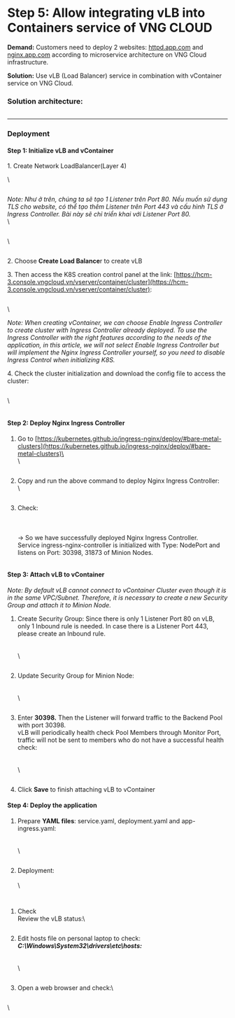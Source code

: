 # Step 5: Allow integrating vLB into Containers service of VNG CLOUD

**Demand:**   Customers need to deploy 2 websites: [httpd.app.com](http://httpd.app.com/) and [nginx.app.com](http://nginx.app.com/) according to microservice architecture on VNG Cloud infrastructure.

**Solution:**   Use vLB (Load Balancer) service in combination with vContainer service on VNG Cloud.

### **Solution architecture:** <a href="#step5-allowintegratingvlbintocontainersserviceofvngcloud-solutionarchitecture" id="step5-allowintegratingvlbintocontainersserviceofvngcloud-solutionarchitecture"></a>

<figure><img src="https://docs.vngcloud.vn/download/attachments/59802513/image2023-5-8_9-39-1.png?version=1&#x26;modificationDate=1684995505000&#x26;api=v2" alt=""><figcaption></figcaption></figure>

***

### **Deployment** <a href="#step5-allowintegratingvlbintocontainersserviceofvngcloud-deployment" id="step5-allowintegratingvlbintocontainersserviceofvngcloud-deployment"></a>

#### **Step 1: Initialize vLB and vContainer** <a href="#step5-allowintegratingvlbintocontainersserviceofvngcloud-step1-initializevlbandvcontainer" id="step5-allowintegratingvlbintocontainersserviceofvngcloud-step1-initializevlbandvcontainer"></a>

1\. Create Network LoadBalancer(Layer 4)

\


<figure><img src="https://docs.vngcloud.vn/download/attachments/59802513/image2023-6-2_13-17-14.png?version=1&#x26;modificationDate=1685693599000&#x26;api=v2" alt=""><figcaption></figcaption></figure>

_Note: Như ở trên, chúng ta sẽ tạo 1 Listener trên Port 80. Nếu muốn sử dụng TLS cho website, có thể tạo thêm Listener trên Port 443 và cấu hình TLS ở Ingress Controller. Bài này sẽ chỉ triển khai với Listener Port 80._\
\


<figure><img src="https://docs.vngcloud.vn/download/attachments/59802513/image2023-6-2_13-19-49.png?version=1&#x26;modificationDate=1685693600000&#x26;api=v2" alt=""><figcaption></figcaption></figure>

\


<figure><img src="https://docs.vngcloud.vn/download/attachments/59802513/image2023-6-2_13-21-20.png?version=1&#x26;modificationDate=1685693600000&#x26;api=v2" alt=""><figcaption></figcaption></figure>

2\. Choose **Create Load Balance**r to create vLB

3\. Then access the K8S creation control panel at the link:  [https://hcm-3.console.vngcloud.vn/vserver/container/cluster](https://hcm-3.console.vngcloud.vn/vserver/container/cluster):

<figure><img src="https://docs.vngcloud.vn/download/attachments/59802513/image2023-6-6_16-13-49.png?version=1&#x26;modificationDate=1686042830000&#x26;api=v2" alt=""><figcaption></figcaption></figure>

\


_Note: When creating vContainer, we can choose Enable Ingress Controller to create cluster with Ingress Controller already deployed. To use the Ingress Controller with the right features according to the needs of the application, in this article, we will not select Enable Ingress Controller but will implement the Nginx Ingress Controller yourself, so you need to disable Ingress Control when initializing K8S._

4\. Check the cluster initialization and download the config file to access the cluster:

<figure><img src="https://docs.vngcloud.vn/download/attachments/59802513/image2023-6-6_16-15-37.png?version=1&#x26;modificationDate=1686042939000&#x26;api=v2" alt=""><figcaption></figcaption></figure>

\


<figure><img src="https://docs.vngcloud.vn/download/attachments/59802513/image2023-6-2_13-55-56.png?version=1&#x26;modificationDate=1685693600000&#x26;api=v2" alt=""><figcaption></figcaption></figure>

#### Step 2: Deploy Nginx Ingress Controller <a href="#step5-allowintegratingvlbintocontainersserviceofvngcloud-step2-deploynginxingresscontroller" id="step5-allowintegratingvlbintocontainersserviceofvngcloud-step2-deploynginxingresscontroller"></a>

1.  Go to [https://kubernetes.github.io/ingress-nginx/deploy/#bare-metal-clusters](https://kubernetes.github.io/ingress-nginx/deploy/#bare-metal-clusters)\
    \
    \


    <figure><img src="https://docs.vngcloud.vn/download/attachments/59802513/image2023-6-6_11-29-54.png?version=1&#x26;modificationDate=1686041063000&#x26;api=v2" alt=""><figcaption></figcaption></figure>
2.  Copy and run the above command to deploy Nginx Ingress Controller:\
    \


    <figure><img src="https://docs.vngcloud.vn/download/attachments/59802513/image2023-6-2_14-2-27.png?version=1&#x26;modificationDate=1685693601000&#x26;api=v2" alt=""><figcaption></figcaption></figure>
3.  Check:\
    \
    \
    \
    → So we have successfully deployed Nginx Ingress Controller.\
    Service ingress-nginx-controller is initialized with Type: NodePort and listens on Port: 30398, 31873 of Minion Nodes.

    <figure><img src="https://docs.vngcloud.vn/download/attachments/59802513/image2023-6-2_14-3-26.png?version=1&#x26;modificationDate=1685693601000&#x26;api=v2" alt=""><figcaption></figcaption></figure>

#### Step 3: Attach vLB to vContainer <a href="#step5-allowintegratingvlbintocontainersserviceofvngcloud-step3-attachvlbtovcontainer" id="step5-allowintegratingvlbintocontainersserviceofvngcloud-step3-attachvlbtovcontainer"></a>

_Note: By default vLB cannot connect to vContainer Cluster even though it is in the same VPC/Subnet. Therefore, it is necessary to create a new Security Group and attach it to Minion Node._

1.  Create Security Group: Since there is only 1 Listener Port 80 on vLB, only 1 Inbound rule is needed. In case there is a Listener Port 443, please create an Inbound rule.\
    \
    \
    \


    <figure><img src="https://docs.vngcloud.vn/download/attachments/59802513/image2023-6-6_15-46-2.png?version=1&#x26;modificationDate=1686041163000&#x26;api=v2" alt=""><figcaption></figcaption></figure>
2.  Update Security Group for Minion Node:\
    \
    \
    \


    <figure><img src="https://docs.vngcloud.vn/download/attachments/59802513/image2023-6-2_14-55-40.png?version=1&#x26;modificationDate=1685693601000&#x26;api=v2" alt=""><figcaption></figcaption></figure>
3.  Enter **30398.** Then the Listener will forward traffic to the Backend Pool with port 30398.\
    vLB will periodically health check Pool Members through Monitor Port, traffic will not be sent to members who do not have a successful health check:\
    \
    \
    \


    <figure><img src="https://docs.vngcloud.vn/download/attachments/59802513/image2023-6-6_16-16-39.png?version=1&#x26;modificationDate=1686043000000&#x26;api=v2" alt=""><figcaption></figcaption></figure>
4. Click **Save** to finish attaching vLB to vContainer

#### Step 4: Deploy the application <a href="#step5-allowintegratingvlbintocontainersserviceofvngcloud-step4-deploytheapplication" id="step5-allowintegratingvlbintocontainersserviceofvngcloud-step4-deploytheapplication"></a>

1.  Prepare **YAML files**: service.yaml, deployment.yaml and app-ingress.yaml:\
    \
    \
    \


    <figure><img src="https://docs.vngcloud.vn/download/attachments/59802513/image2023-6-2_15-4-58.png?version=1&#x26;modificationDate=1685693602000&#x26;api=v2" alt=""><figcaption></figcaption></figure>
2.  Deployment:\
    \
    \


    <figure><img src="https://docs.vngcloud.vn/download/attachments/59802513/image2023-6-2_15-6-21.png?version=1&#x26;modificationDate=1685693602000&#x26;api=v2" alt=""><figcaption></figcaption></figure>



<figure><img src="https://docs.vngcloud.vn/download/attachments/59802513/image2023-6-2_15-6-30.png?version=1&#x26;modificationDate=1685693602000&#x26;api=v2" alt=""><figcaption></figcaption></figure>

1.  Check\
    Review the vLB status:\


    <figure><img src="https://docs.vngcloud.vn/download/attachments/59802513/image2023-6-2_15-8-33.png?version=1&#x26;modificationDate=1685693602000&#x26;api=v2" alt=""><figcaption></figcaption></figure>
2.  Edit hosts file on personal laptop to check: _**C:\Windows\System32\drivers\etc\hosts:**_\
    \
    \
    \


    <figure><img src="https://docs.vngcloud.vn/download/attachments/59802513/image2023-6-2_15-10-7.png?version=1&#x26;modificationDate=1685693602000&#x26;api=v2" alt=""><figcaption></figcaption></figure>
3.  &#x20;Open a web browser and check:\


    <figure><img src="https://docs.vngcloud.vn/download/attachments/59802513/image2023-6-2_15-11-55.png?version=1&#x26;modificationDate=1685693603000&#x26;api=v2" alt=""><figcaption></figcaption></figure>

\
